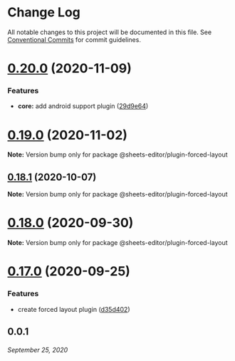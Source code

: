 # Change Log

All notable changes to this project will be documented in this file.
See [Conventional Commits](https://conventionalcommits.org) for commit guidelines.

# [0.20.0](https://github.com/coniel/slash/compare/v0.19.0...v0.20.0) (2020-11-09)


### Features

* **core:** add android support plugin ([29d9e64](https://github.com/coniel/slash/commit/29d9e6455f9b602d874e4cc3d3cc26018036e890))





# [0.19.0](https://github.com/coniel/slash/compare/v0.18.2...v0.19.0) (2020-11-02)

**Note:** Version bump only for package @sheets-editor/plugin-forced-layout





## [0.18.1](https://github.com/coniel/slash/compare/v0.18.0...v0.18.1) (2020-10-07)

**Note:** Version bump only for package @sheets-editor/plugin-forced-layout





# [0.18.0](https://github.com/coniel/slash/compare/v0.17.0...v0.18.0) (2020-09-30)

**Note:** Version bump only for package @sheets-editor/plugin-forced-layout





# [0.17.0](https://github.com/coniel/slash/compare/v0.16.0...v0.17.0) (2020-09-25)


### Features

* create forced layout plugin ([d35d402](https://github.com/coniel/slash/commit/d35d402c250a91de13e8898f53f4bee900c85624))





## 0.0.1
###### *September 25, 2020*
